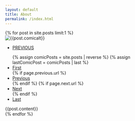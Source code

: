```yaml
---
layout: default
title: About
permalink: /index.html
---
```

<div>
    {% for post in site.posts limit:1 %}
    <div class="comic-panel center">
        <img src="{{ site.url }}{{ post.comic }}" alt="{{post.comicalt}}"/>
        <ul class="pager">
            <li><a class="btn btn-outline-secondary" href="{{ site.url }}{{ post.previous.url }}">PREVIOUS</a></li>
        </ul>
        <ul class="comic-nav">
            {% assign comicPosts = site.posts | reverse %}
            {% assign lastComicPost = comicPosts | last %}
            <li><a class="grad-button" href="{{ site.url }}{{ comicPosts[0].url }}" >First</a></li>
            {% if page.previous.url %}
            <li><a class="grad-button" href="{{ site.url }}{{ page.previous.url }}" >Previous</a></li>
            {% endif %}
            {% if page.next.url %}
            <li><a class="grad-button" href="{{ site.url }}{{ page.next.url }}" >Next</a></li>
            {% endif %}
            <li><a class="grad-button" href="{{ site.url }}{{ lastComicPost.url }}">Last</a></li>
        </ul>
    </div><!--comic div-->
    <div class="comic-blog center">
        {{post.content}}
    </div>
    {% endfor %}
</div>
